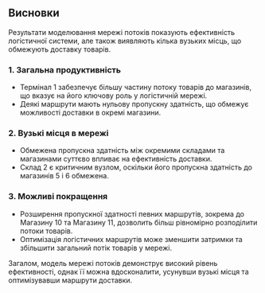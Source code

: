## Висновки

Результати моделювання мережі потоків показують ефективність логістичної системи, але також виявляють кілька вузьких місць, що обмежують доставку товарів.

### 1. **Загальна продуктивність**
- Термінал 1 забезпечує більшу частину потоку товарів до магазинів, що вказує на його ключову роль у логістичній мережі.
- Деякі маршрути мають нульову пропускну здатність, що обмежує можливості доставки в окремі магазини.

### 2. **Вузькі місця в мережі**
- Обмежена пропускна здатність між окремими складами та магазинами суттєво впливає на ефективність доставки.
- Склад 2 є критичним вузлом, оскільки його пропускна здатність до магазинів 5 і 6 обмежена.

### 3. **Можливі покращення**
- Розширення пропускної здатності певних маршрутів, зокрема до Магазину 10 та Магазину 11, дозволить більш рівномірно розподілити потоки товарів.
- Оптимізація логістичних маршрутів може зменшити затримки та збільшити загальний потік товарів у мережі.

Загалом, модель мережі потоків демонструє високий рівень ефективності, однак її можна вдосконалити, усунувши вузькі місця та оптимізувавши маршрути доставки.
